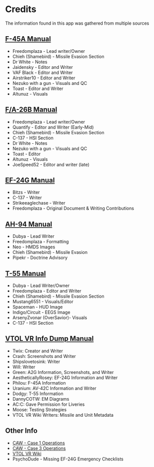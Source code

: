 # Credits

The information found in this app was gathered from multiple sources

## [F-45A Manual](https://docs.google.com/document/d/1Zrw58fDb3uGjZQlJF0dpX-7Z8UbnXHhvI87TuKZNT7s/edit?usp=sharing)

-   Freedomplaza - Lead writer/Owner
-   Chieh (Shamebird) - Missile Evasion Section
-   Dr White - Notes
-   Jaidensky - Editor and Writer
-   VAF Black - Editor and Writer
-   Airstriker10 - Editor and Writer
-   Nezuko with a gun - Visuals and QC
-   Toast - Editor and Writer
-   Altunuz - Visuals

## [F/A-26B Manual](https://docs.google.com/document/d/1Hw-2TRqzCNrhTMwxESI6Q87yQoB-amw-8Y_G2tiaRLk/edit?usp=sharing)

-   Freedomplaza - Lead writer/Owner
-   Quantify - Editor and Writer (Early-Mid)
-   Chieh (Shamebird) - Missile Evasion Section
-   C-137 - HSI Section
-   Dr White - Notes
-   Nezuko with a gun - Visuals and QC
-   Toast - Editor
-   Altunuz - Visuals
-   JoeSpeed52 - Editor and writer (late)

## [EF-24G Manual](https://docs.google.com/document/d/1fM7stkRmIPnB8YuhbPtWZeSZbr9fox37vfHYbzSUmwQ/edit?usp=sharing)

-   Bitzs - Writer
-   C-137 - Writer
-   Strikeeaglechase - Writer
-   Freedomplaza - Original Document & Writing Contributions

## [AH-94 Manual](https://docs.google.com/document/d/1-qUEX23_XTOaU8_EvmKwQcrEiPSgdfr97OrFNhW1kgM/edit?usp=sharing)

-   Dubya - Lead Writer
-   Freedomplaza - Formatting
-   Neo - HMDS Images
-   Chieh (Shamebird) - Missile Evasion
-   Pipekr - Doctrine Advisory

## [T-55 Manual](https://docs.google.com/document/d/1GMBxS86ap_kfdGiXceajVNlEwcMyXt58Z5nMmzxLI3I/edit?usp=drivesdk)

-   Dubya - Lead Writer/Owner
-   Freedomplaza - Editor and Writer
-   Chieh (Shamebird) - Missile Evasion Section
-   Mustang6551 - Visuals/Editor
-   Spaceman - HUD Image
-   Indigo/Circuit - EEGS Image
-   ArsenyZvonar (OverSavior)- Visuals
-   C-137 - HSI Section

## [VTOL VR Info Dump Manual](https://docs.google.com/document/d/1aO7MfnVKifu18cYt-qD8ITu_RMSCAhm8rvYi-YfAgDM/edit)

-   Twix: Creator and Writer
-   Crash: Screenshots and Writer
-   Shipslovetosink: Writer
-   Will: Writer
-   Green: A2G Information, Screenshots, and Writer
-   AestheticallyRosey: EF-24G Information and Writer
-   Philou: F-45A Information
-   Uranium: AV-42C Information and Writer
-   Dodgy: T-55 Information
-   DannyCOTW: EM Diagrams
-   AC:C: Gave Permission for Liveries
-   Moose: Testing Strategies
-   VTOL VR Wiki Writers: Missile and Unit Metadata

## Other Info

-   [CAW - Case 1 Operations](https://docs.google.com/document/d/1kfQmxAPwma7dGBfaoXf2ximF2hLuhIVkQ9D5V7cSclQ/edit?usp=sharing)
-   [CAW - Case 3 Operations](https://docs.google.com/document/d/11gUgshqHGJKlRgmRFDWvU2P5tymrY0gbheKaAdNFehU/edit?usp=sharing)
-   [VTOL VR Wiki](https://vtolvr.wiki.gg/wiki/VTOL_VR_Wiki)
-   PsychoDude - Missing EF-24G Emergency Checklists

<br>
